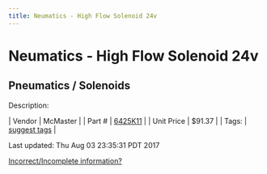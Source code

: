 ```yaml
---
title: Neumatics - High Flow Solenoid 24v
---
```


# Neumatics - High Flow Solenoid 24v
## Pneumatics / Solenoids
Description: 	 

| Vendor | McMaster | 
| Part # | [6425K11](https://www.mcmaster.com/#6425K11) | 
| Unit Price | $91.37 | 
| Tags: | [suggest tags](https://docs.google.com/forms/d/e/1FAIpQLSeWyY8v3RgOty-MyWmh9U0iivNYN_molChYyS-0U-o-kOAv_g/viewform) | 

Last updated: Thu Aug 03 23:35:31 PDT 2017

 [Incorrect/Incomplete information?](https://docs.google.com/forms/d/e/1FAIpQLSeWyY8v3RgOty-MyWmh9U0iivNYN_molChYyS-0U-o-kOAv_g/viewform)
